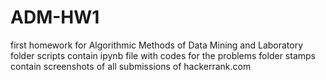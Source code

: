 # ADM-HW1
first homework for Algorithmic Methods of Data Mining and Laboratory
folder scripts contain ipynb file with codes for the problems
folder stamps contain screenshots of all submissions of hackerrank.com
